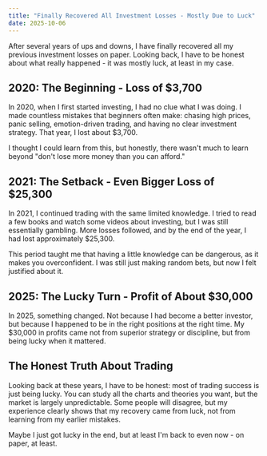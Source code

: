 ```yaml
---
title: "Finally Recovered All Investment Losses - Mostly Due to Luck"
date: 2025-10-06
---
```


After several years of ups and downs, I have finally recovered all my previous investment losses on paper. Looking back, I have to be honest about what really happened - it was mostly luck, at least in my case.

## 2020: The Beginning - Loss of $3,700

In 2020, when I first started investing, I had no clue what I was doing. I made countless mistakes that beginners often make: chasing high prices, panic selling, emotion-driven trading, and having no clear investment strategy. That year, I lost about $3,700.

I thought I could learn from this, but honestly, there wasn't much to learn beyond "don't lose more money than you can afford."

## 2021: The Setback - Even Bigger Loss of $25,300

In 2021, I continued trading with the same limited knowledge. I tried to read a few books and watch some videos about investing, but I was still essentially gambling. More losses followed, and by the end of the year, I had lost approximately $25,300.

This period taught me that having a little knowledge can be dangerous, as it makes you overconfident. I was still just making random bets, but now I felt justified about it.

## 2025: The Lucky Turn - Profit of About $30,000

In 2025, something changed. Not because I had become a better investor, but because I happened to be in the right positions at the right time. My $30,000 in profits came not from superior strategy or discipline, but from being lucky when it mattered.

## The Honest Truth About Trading

Looking back at these years, I have to be honest: most of trading success is just being lucky. You can study all the charts and theories you want, but the market is largely unpredictable. Some people will disagree, but my experience clearly shows that my recovery came from luck, not from learning from my earlier mistakes.

Maybe I just got lucky in the end, but at least I'm back to even now - on paper, at least.